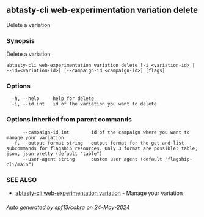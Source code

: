 ## abtasty-cli web-experimentation variation delete

Delete a variation

### Synopsis

Delete a variation

```
abtasty-cli web-experimentation variation delete [-i <variation-id> | --id=<variation-id>] [--campaign-id <campaign-id>] [flags]
```

### Options

```
  -h, --help     help for delete
  -i, --id int   id of the variation you want to delete
```

### Options inherited from parent commands

```
      --campaign-id int        id of the campaign where you want to manage your variation
  -f, --output-format string   output format for the get and list subcommands for flagship resources. Only 3 format are possible: table, json, json-pretty (default "table")
      --user-agent string      custom user agent (default "flagship-cli/main")
```

### SEE ALSO

* [abtasty-cli web-experimentation variation](abtasty-cli_web-experimentation_variation.md)	 - Manage your variation

###### Auto generated by spf13/cobra on 24-May-2024

